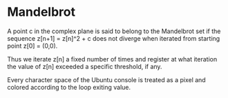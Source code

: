 # Mandelbrot

A point c in the complex plane is said to belong to the Mandelbrot set if the sequence z[n+1] = z[n]^2 + c does not diverge when iterated from starting point z[0] = (0,0).

Thus we iterate z[n] a fixed number of times and register at what iteration the value of z[n] exceeded a specific threshold, if any. 

Every character space of the Ubuntu console is treated as a pixel and colored according to the loop exiting value.
